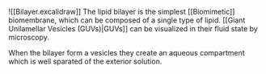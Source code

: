 ![[Bilayer.excalidraw]]
The lipid bilayer is the simplest [[Biomimetic]] biomembrane, which can be composed of a single type of lipid. 
[[Giant Unilamellar Vesicles (GUVs)|GUVs]] can be visualized in their fluid state by microscopy.

When the bilayer form a vesicles they create an aqueous compartment which is well sparated of the exterior solution. 
